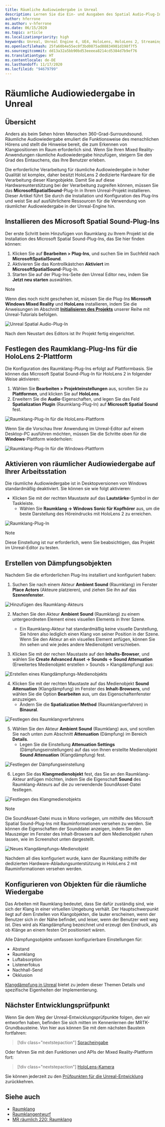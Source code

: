 ```yaml
---
title: Räumliche Audiowiedergabe in Unreal
description: Lernen Sie die Ein- und Ausgaben des Spatial Audio-Plug-Ins für die Unreal-Engine kennen.
author: hferrone
ms.author: v-hferrone
ms.date: 06/15/2020
ms.topic: article
ms.localizationpriority: high
keywords: Unreal, Unreal Engine 4, UE4, HoloLens, HoloLens 2, Streaming, Remoting, Mixed Reality, Entwicklung, erste Schritte, Features, neues Projekt, Emulator, Dokumentation, Leitfäden, Features, Hologramme, Spieleentwicklung, Mixed Reality-Headset, Windows Mixed Reality-Headset, Virtual Reality-Headset, räumliche Audiowiedergabe
ms.openlocfilehash: 25fa60b4e55ec0f3bd0875ad88834981d198f7f5
ms.sourcegitcommit: dd13a32a5bb90bd53eeeea8214cd5384d7b9ef76
ms.translationtype: HT
ms.contentlocale: de-DE
ms.lasthandoff: 11/17/2020
ms.locfileid: "94679799"
---
```

# <a name="spatial-audio-in-unreal"></a>Räumliche Audiowiedergabe in Unreal

## <a name="overview"></a>Übersicht

Anders als beim Sehen hören Menschen 360-Grad-Surroundsound. Räumliche Audiowiedergabe emuliert die Funktionsweise des menschlichen Hörens und stellt die Hinweise bereit, die zum Erkennen von Klangpositionen im Raum erforderlich sind. Wenn Sie Ihren Mixed Reality-Anwendungen räumliche Audiowiedergabe hinzufügen, steigern Sie den Grad des Eintauchens, das Ihre Benutzer erleben.  

Die erforderliche Verarbeitung für räumliche Audiowiedergabe in hoher Qualität ist komplex, daher besitzt HoloLens 2 dedizierte Hardware für die Verarbeitung dieser Klangobjekte.  Damit Sie auf diese Hardwareunterstützung bei der Verarbeitung zugreifen können, müssen Sie das **MicrosoftSpatialSound**-Plug-In in Ihrem Unreal-Projekt installieren. Dieser Artikel führt Sie durch die Installation und Konfiguration des Plug-Ins und weist Sie auf ausführlichere Ressourcen für die Verwendung von räumlicher Audiowiedergabe in der Unreal-Engine hin.

## <a name="installing-the-microsoft-spatial-sound-plugin"></a>Installieren des Microsoft Spatial Sound-Plug-Ins

Der erste Schritt beim Hinzufügen von Raumklang zu Ihrem Projekt ist die Installation des Microsoft Spatial Sound-Plug-Ins, das Sie hier finden können:

1. Klicken Sie auf **Bearbeiten > Plug-Ins**, und suchen Sie im Suchfeld nach **MicrosoftSpatialSound**.
2. Aktivieren Sie das Kontrollkästchen **Aktiviert** im **MicrosoftSpatialSound**-Plug-In.
3. Starten Sie auf der Plug-Ins-Seite den Unreal Editor neu, indem Sie **Jetzt neu starten** auswählen.

> [!NOTE]
> Wenn dies noch nicht geschehen ist, müssen Sie die Plug-Ins **Microsoft Windows Mixed Reality** und **HoloLens** installieren, indem Sie die Anweisungen im Abschnitt **[Initialisieren des Projekts](tutorials/unreal-uxt-ch2.md)** unserer Reihe mit Unreal-Tutorials befolgen.

![Unreal Spatial Audio-Plug-In](images/unreal-spatial-audio-img-01.png)

Nach dem Neustart des Editors ist Ihr Projekt fertig eingerichtet.


## <a name="setting-the-spatialization-plugin-for-hololens-2-platform"></a>Festlegen des Raumklang-Plug-Ins für die HoloLens 2-Plattform
Die Konfiguration des Raumklang-Plug-Ins erfolgt auf Plattformbasis.  Sie können das Microsoft Spatial Sound-Plug-In für HoloLens 2 in folgender Weise aktivieren:
1. Wählen Sie **Bearbeiten > Projekteinstellungen** aus, scrollen Sie zu **Plattformen**, und klicken Sie auf **HoloLens**.
2. Erweitern Sie die **Audio**-Eigenschaften, und legen Sie das Feld **Spatialization Plugin** (Raumklang-Plug-In) auf **Microsoft Spatial Sound** fest.

![Raumklang-Plug-In für die HoloLens-Plattform](images/unreal-spatial-audio-img-02.png)

Wenn Sie die Vorschau Ihrer Anwendung im Unreal-Editor auf einem Desktop-PC ausführen möchten, müssen Sie die Schritte oben für die **Windows**-Plattform wiederholen:

![Raumklang-Plug-In für die Windows-Plattform](images/unreal-spatial-audio-img-05.png)

## <a name="enabling-spatial-audio-on-your-workstation"></a>Aktivieren von räumlicher Audiowiedergabe auf Ihrer Arbeitsstation
Die räumliche Audiowiedergabe ist in Desktopversionen von Windows standardmäßig deaktiviert. Sie können sie wie folgt aktivieren:
* Klicken Sie mit der rechten Maustaste auf das **Lautstärke**-Symbol in der Taskleiste.
    + Wählen Sie **Raumklang -> Windows Sonic für Kopfhörer** aus, um die beste Darstellung des Höreindrucks mit HoloLens 2 zu erreichen.

![Raumklang-Plug-In](images/unreal-spatial-audio-img-04.png)

> [!NOTE]
>Diese Einstellung ist nur erforderlich, wenn Sie beabsichtigen, das Projekt im Unreal-Editor zu testen.

## <a name="creating-attenuation-objects"></a>Erstellen von Dämpfungsobjekten
Nachdem Sie die erforderlichen Plug-Ins installiert und konfiguriert haben:
1. Suchen Sie nach einem Akteur **Ambient Sound** (Raumklang) im Fenster **Place Actors** (Akteure platzieren), und ziehen Sie ihn auf das **Szenenfenster**.

![Hinzufügen des Raumklang-Akteurs](images/unreal-spatial-audio-img-07.png)

2. Machen Sie den Akteur **Ambient Sound** (Raumklang) zu einem untergeordneten Element eines visuellen Elements in Ihrer Szene.
    * Ein Raumklang-Akteur hat standardmäßig keine visuelle Darstellung, Sie hören also lediglich einen Klang von seiner Position in der Szene. Wenn Sie den Akteur an ein visuelles Element anfügen, können Sie ihn sehen und wie jedes andere Medienobjekt verschieben.

3.  Klicken Sie mit der rechen Maustaste auf den **Inhalts-Browser**, und wählen Sie **Create Advanced Asset -> Sounds -> Sound Attenuation** (Erweitertes Medienobjekt erstellen > Sounds > Klangdämpfung) aus:

![Erstellen eines Klangdämpfungs-Medienobjekts](images/unreal-spatial-audio-img-06.png)

4. Klicken Sie mit der rechten Maustaste auf das Medienobjekt **Sound Attenuation** (Klangdämpfung) im Fenster des **Inhalt-Browsers**, und wählen Sie die Option **Bearbeiten** aus, um das Eigenschaftenfenster anzuzeigen.
    * Ändern Sie die **Spatialization Method** (Raumklangverfahren) in **Binaural**.

![Festlegen des Raumklangverfahrens](images/unreal-spatial-audio-img-03.png)

5. Wählen Sie den Akteur **Ambient Sound** (Raumklang) aus, und scrollen Sie nach unten zum Abschnitt **Attenuation** (Dämpfung) im Bereich **Details**.
    * Legen Sie die Einstellung **Attenuation Settings** (Dämpfungseinstellungen) auf das von Ihnen erstellte Medienobjekt **Sound Attenuation** (Klangdämpfung) fest.

![Festlegen der Dämpfungseinstellung](images/unreal-spatial-audio-img-08.png)

6. Legen Sie das **Klangmedienobjekt** fest, das Sie an den Raumklang-Akteur anfügen möchten, indem Sie die Eigenschaft **Sound** des Raumklang-Akteurs auf die zu verwendende SoundAsset-Datei festlegen.

![Festlegen des Klangmedienobjekts](images/unreal-spatial-audio-img-09.png)

> [!NOTE]
> Die SoundAsset-Datei muss in Mono vorliegen, um mithilfe des Microsoft Spatial Sound-Plug-Ins mit Rauminformationen versehen zu werden. Sie können die Eigenschaften der Sounddatei anzeigen, indem Sie den Mauszeiger im Fenster des Inhalt-Browsers auf dem Medienobjekt ruhen lassen, wie im Screenshot unten dargestellt.

![Neues Klangdämpfungs-Medienobjekt](images/unreal-spatial-audio-img-10.png)

Nachdem all dies konfiguriert wurde, kann der Raumklang mithilfe der dedizierten Hardware-Abladungsunterstützung in HoloLens 2 mit Rauminformationen versehen werden.

## <a name="configuring-objects-for-spatialization"></a>Konfigurieren von Objekten für die räumliche Wiedergabe
Das Arbeiten mit Raumklang bedeutet, dass Sie dafür zuständig sind, wie sich der Klang in einer virtuellen Umgebung verhält. Der Hauptschwerpunkt liegt auf dem Erstellen von Klangobjekten, die lauter erscheinen, wenn der Benutzer sich in der Nähe befindet, und leiser, wenn der Benutzer weit weg ist. Dies wird als Klangdämpfung bezeichnet und erzeugt den Eindruck, als ob Klänge an einem festen Ort positioniert wären.

Alle Dämpfungsobjekte umfassen konfigurierbare Einstellungen für:
* Abstand
* Raumklang
* Luftabsorption
* Listenerfokus
* Nachhall-Send
* Okklusion

[Klangdämpfung in Unreal](https://docs.unrealengine.com/Engine/Audio/DistanceModelAttenuation/index.html) bietet zu jedem dieser Themen Details und spezifische Eigenheiten der Implementierung.

## <a name="next-development-checkpoint"></a>Nächster Entwicklungsprüfpunkt

Wenn Sie dem Weg der Unreal-Entwicklungsprüfpunkte folgen, den wir entworfen haben, befinden Sie sich mitten im Kennenlernen der MRTK-Grundbausteine. Von hier aus können Sie mit dem nächsten Baustein fortfahren:

> [!div class="nextstepaction"]
> [Spracheingabe](unreal-voice-input.md)

Oder fahren Sie mit den Funktionen und APIs der Mixed Reality-Plattform fort:

> [!div class="nextstepaction"]
> [HoloLens-Kamera](unreal-hololens-camera.md)

Sie können jederzeit zu den [Prüfpunkten für die Unreal-Entwicklung](unreal-development-overview.md#2-core-building-blocks) zurückkehren.


## <a name="see-also"></a>Siehe auch
* [Raumklang](https://docs.microsoft.com/windows/mixed-reality/spatial-sound)
* [Raumklangentwurf](https://docs.microsoft.com/windows/mixed-reality/spatial-sound-design)
* [MR räumlich 220: Raumklang](https://docs.microsoft.com/windows/mixed-reality/holograms-220)
